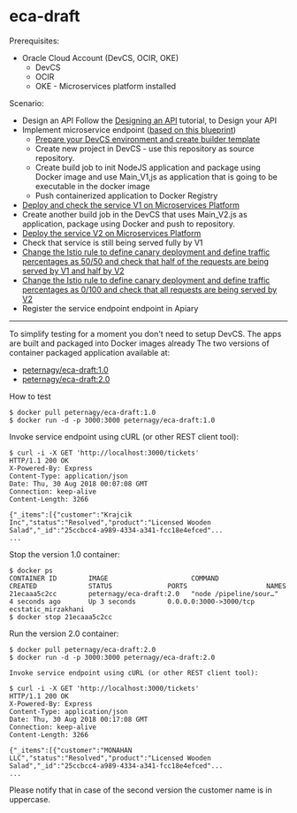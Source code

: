 # eca-draft

Prerequisites:

- Oracle Cloud Account (DevCS, OCIR, OKE)
  - DevCS
  - OCIR
  - OKE - Microservices platform installed

Scenario:

- Design an API
  Follow the [Designing an API](tutorials/design.api.md) tutorial, to Design your API
- Implement microservice endpoint ([based on this blueprint](ticketService.apib))
  - [Prepare your DevCS environment and create builder template](tutorials/devcs.setup.md)
  - Create new project in DevCS - use this repository as source repository.
  - Create build job to init NodeJS application and package using Docker image and use Main_V1,js as application that is going to be executable in the docker image
  - Push containerized application to Docker Registry
- [Deploy and check the service V1 on Microservices Platform](tutorials/microservices.md)
- Create another build job in the DevCS that uses Main_V2.js as application, package using Docker and push to repository.
- [Deploy the service V2 on Microservices Platform](tutorials/microservices.md)
- Check that service is still being served fully by V1
- [Change the Istio rule to define canary deployment and define traffic percentages as 50/50 and check that half of the requests are being served by V1 and half by V2](tutorials/microservices.md)
- [Change the Istio rule to define canary deployment and define traffic percentages as 0/100 and check that all requests are being served by V2](tutorials/microservices.md)
- Register the service endpoint endpoint in Apiary

---

To simplify testing for a moment you don't need to setup DevCS. The apps are built and packaged into Docker images already
The two versions of container packaged application available at:
- [peternagy/eca-draft:1.0](https://hub.docker.com/r/peternagy/eca-draft/tags/)
- [peternagy/eca-draft:2.0](https://hub.docker.com/r/peternagy/eca-draft/tags/)

How to test

    $ docker pull peternagy/eca-draft:1.0
    $ docker run -d -p 3000:3000 peternagy/eca-draft:1.0

Invoke service endpoint using cURL (or other REST client tool):

    $ curl -i -X GET 'http://localhost:3000/tickets'
    HTTP/1.1 200 OK
    X-Powered-By: Express
    Content-Type: application/json
    Date: Thu, 30 Aug 2018 00:07:08 GMT
    Connection: keep-alive
    Content-Length: 3266

    {"_items":[{"customer":"Krajcik Inc","status":"Resolved","product":"Licensed Wooden Salad","_id":"25ccbcc4-a989-4334-a341-fcc18e4efced"...
    ...

Stop the version 1.0 container:

    $ docker ps
    CONTAINER ID        IMAGE                     COMMAND                  CREATED             STATUS              PORTS                    NAMES
    21ecaaa5c2cc        peternagy/eca-draft:2.0   "node /pipeline/sour…"   4 seconds ago       Up 3 seconds        0.0.0.0:3000->3000/tcp   ecstatic_mirzakhani
    $ docker stop 21ecaaa5c2cc

Run the version 2.0 container:

    $ docker pull peternagy/eca-draft:2.0
    $ docker run -d -p 3000:3000 peternagy/eca-draft:2.0

    Invoke service endpoint using cURL (or other REST client tool):

    $ curl -i -X GET 'http://localhost:3000/tickets'
    HTTP/1.1 200 OK
    X-Powered-By: Express
    Content-Type: application/json
    Date: Thu, 30 Aug 2018 00:17:08 GMT
    Connection: keep-alive
    Content-Length: 3266

    {"_items":[{"customer":"MONAHAN LLC","status":"Resolved","product":"Licensed Wooden Salad","_id":"25ccbcc4-a989-4334-a341-fcc18e4efced"...
    ...

Please notify that in case of the second version the customer name is in uppercase.
